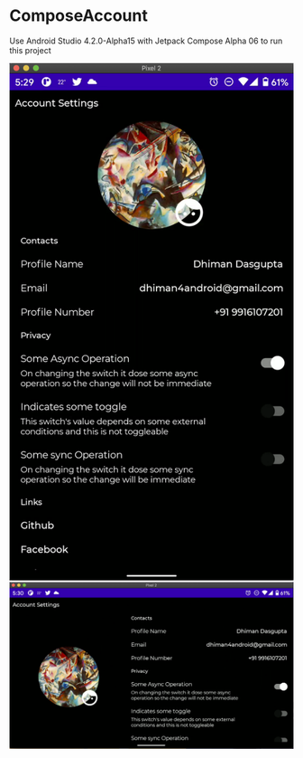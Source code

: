 # ComposeAccount

Use Android Studio 4.2.0-Alpha15 with Jetpack Compose Alpha 06 to run this project

![Portrait](screenshots/Portrait.png)
![Landscape](screenshots/Landscape.png)

